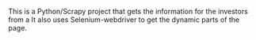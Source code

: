 This is a  Python/Scrapy project that gets the information for the investors from a
It also uses Selenium-webdriver to get the dynamic parts of the page. 
